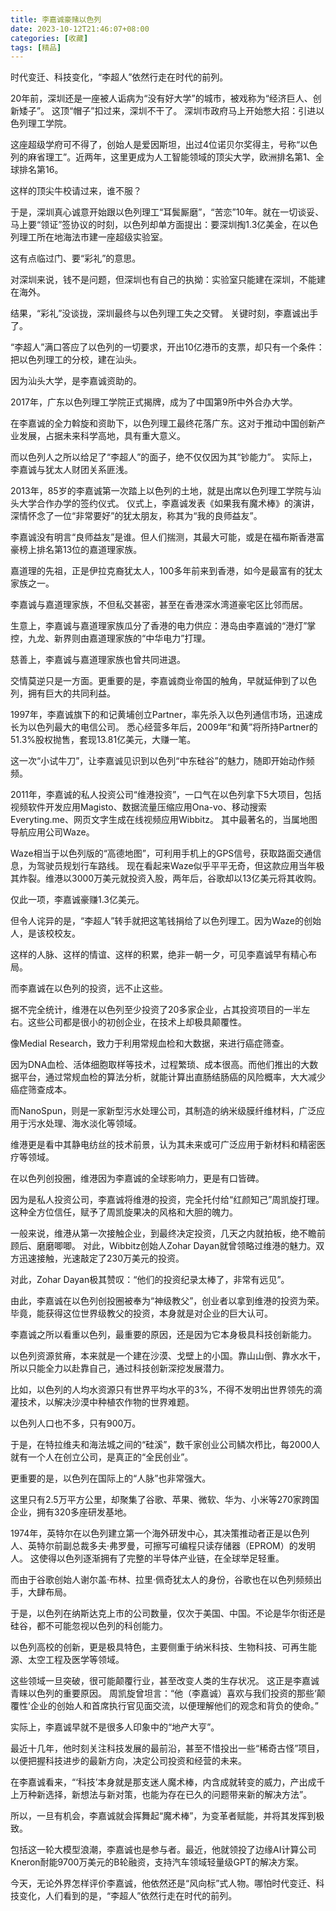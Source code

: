 ```yaml
---
title: 李嘉诚豪赌以色列
date: 2023-10-12T21:46:07+08:00
categories: [收藏]
tags: [精品]
---
```


时代变迁、科技变化，“李超人”依然行走在时代的前列。

20年前，深圳还是一座被人诟病为“没有好大学”的城市，被戏称为“经济巨人、创新矮子”。
这顶“帽子”扣过来，深圳不干了。
深圳市政府马上开始憋大招：引进以色列理工学院。

这座超级学府可不得了，创始人是爱因斯坦，出过4位诺贝尔奖得主，号称“以色列的麻省理工”。近两年，这里更成为人工智能领域的顶尖大学，欧洲排名第1、全球排名第16。

这样的顶尖牛校请过来，谁不服？

于是，深圳真心诚意开始跟以色列理工“耳鬓厮磨”，“苦恋”10年。就在一切谈妥、马上要“领证”签协议的时刻，以色列却单方面提出：要深圳掏1.3亿美金，在以色列理工所在地海法市建一座超级实验室。

这有点临过门、要“彩礼”的意思。

对深圳来说，钱不是问题，但深圳也有自己的执拗：实验室只能建在深圳，不能建在海外。

结果，“彩礼”没谈拢，深圳最终与以色列理工失之交臂。
关键时刻，李嘉诚出手了。

“李超人”满口答应了以色列的一切要求，开出10亿港币的支票，却只有一个条件：把以色列理工的分校，建在汕头。

因为汕头大学，是李嘉诚资助的。

2017年，广东以色列理工学院正式揭牌，成为了中国第9所中外合办大学。

在李嘉诚的全力斡旋和资助下，以色列理工最终花落广东。这对于推动中国创新产业发展，占据未来科学高地，具有重大意义。

而以色列人之所以给足了“李超人”的面子，绝不仅仅因为其“钞能力”。
实际上，李嘉诚与犹太人财团关系匪浅。

2013年，85岁的李嘉诚第一次踏上以色列的土地，就是出席以色列理工学院与汕头大学合作办学的签约仪式。
仪式上，李嘉诚发表《如果我有魔术棒》的演讲，深情怀念了一位“非常要好”的犹太朋友，称其为“我的良师益友”。

李嘉诚没有明言“良师益友”是谁。但人们揣测，其最大可能，或是在福布斯香港富豪榜上排名第13位的嘉道理家族。

嘉道理的先祖，正是伊拉克裔犹太人，100多年前来到香港，如今是最富有的犹太家族之一。

李嘉诚与嘉道理家族，不但私交甚密，甚至在香港深水湾道豪宅区比邻而居。

生意上，李嘉诚与嘉道理家族瓜分了香港的电力供应：港岛由李嘉诚的“港灯”掌控，九龙、新界则由嘉道理家族的“中华电力”打理。

慈善上，李嘉诚与嘉道理家族也曾共同进退。

交情莫逆只是一方面。更重要的是，李嘉诚商业帝国的触角，早就延伸到了以色列，拥有巨大的共同利益。

1997年，李嘉诚旗下的和记黄埔创立Partner，率先杀入以色列通信市场，迅速成长为以色列最大的电信公司。
悉心经营多年后，2009年“和黄”将所持Partner的51.3%股权抛售，套现13.81亿美元，大赚一笔。

这一次“小试牛刀”，让李嘉诚见识到以色列“中东硅谷”的魅力，随即开始动作频频。

2011年，李嘉诚的私人投资公司“维港投资”，一口气在以色列拿下5大项目，包括视频软件开发应用Magisto、数据流量压缩应用Ona-vo、移动搜索Everyting.me、网页文字生成在线视频应用Wibbitz。
其中最著名的，当属地图导航应用公司Waze。

Waze相当于以色列版的“高德地图”，可利用手机上的GPS信号，获取路面交通信息，为驾驶员规划行车路线。
现在看起来Waze似乎平平无奇，但这款应用当年极其炸裂。维港以3000万美元就投资入股，两年后，谷歌却以13亿美元将其收购。

仅此一项，李嘉诚豪赚1.3亿美元。

但令人诧异的是，“李超人”转手就把这笔钱捐给了以色列理工。因为Waze的创始人，是该校校友。

这样的人脉、这样的情谊、这样的积累，绝非一朝一夕，可见李嘉诚早有精心布局。

而李嘉诚在以色列的投资，远不止这些。

据不完全统计，维港在以色列至少投资了20多家企业，占其投资项目的一半左右。这些公司都是很小的初创企业，在技术上却极具颠覆性。

像Medial Research，致力于利用常规血检和大数据，来进行癌症筛查。

因为DNA血检、活体细胞取样等技术，过程繁琐、成本很高。而他们推出的大数据平台，通过常规血检的算法分析，就能计算出直肠结肠癌的风险概率，大大减少癌症筛查成本。

而NanoSpun，则是一家新型污水处理公司，其制造的纳米级膜纤维材料，广泛应用于污水处理、海水淡化等领域。

维港更是看中其静电纺丝的技术前景，认为其未来或可广泛应用于新材料和精密医疗等领域。

在以色列创投圈，维港因为李嘉诚的全球影响力，更是有口皆碑。

因为是私人投资公司，李嘉诚将维港的投资，完全托付给“红颜知己”周凯旋打理。这种全方位信任，赋予了周凯旋果决的风格和大胆的魄力。

一般来说，维港从第一次接触企业，到最终决定投资，几天之内就拍板，绝不瞻前顾后、磨磨唧唧。
对此，Wibbitz创始人Zohar Dayan就曾领略过维港的魅力。双方迅速接触，光速敲定了230万美元的投资。

对此，Zohar Dayan极其赞叹：“他们的投资纪录太棒了，非常有远见”。

由此，李嘉诚在以色列创投圈被奉为“神级教父”，创业者以拿到维港的投资为荣。毕竟，能获得这位世界级教父的投资，本身就是对企业的巨大认可。

李嘉诚之所以看重以色列，最重要的原因，还是因为它本身极具科技创新能力。

以色列资源贫瘠，本来就是一个建在沙漠、戈壁上的小国。靠山山倒、靠水水干，所以只能全力以赴靠自己，通过科技创新深挖发展潜力。

比如，以色列的人均水资源只有世界平均水平的3%，不得不发明出世界领先的滴灌技术，以解决沙漠中种植农作物的世界难题。

以色列人口也不多，只有900万。

于是，在特拉维夫和海法城之间的“硅溪”，数千家创业公司鳞次栉比，每2000人就有一个人在创立公司，是真正的“全民创业”。

更重要的是，以色列在国际上的“人脉”也非常强大。

这里只有2.5万平方公里，却聚集了谷歌、苹果、微软、华为、小米等270家跨国企业，拥有320多座研发基地。

1974年，英特尔在以色列建立第一个海外研发中心，其决策推动者正是以色列人、英特尔前副总裁多夫·弗罗曼，可擦写可编程只读存储器（EPROM）的发明人。
这使得以色列逐渐拥有了完整的半导体产业链，在全球举足轻重。

而由于谷歌创始人谢尔盖·布林、拉里·佩奇犹太人的身份，谷歌也在以色列频频出手，大肆布局。

于是，以色列在纳斯达克上市的公司数量，仅次于美国、中国。不论是华尔街还是硅谷，都不可能忽视以色列的科创能力。

以色列高校的创新，更是极具特色，主要侧重于纳米科技、生物科技、可再生能源、太空工程及医学等领域。

这些领域一旦突破，很可能颠覆行业，甚至改变人类的生存状况。
这正是李嘉诚青睐以色列的重要原因。
周凯旋曾坦言：“他（李嘉诚）喜欢与我们投资的那些‘颠覆性’企业的创始人和首席执行官见面交流，以便理解他们的观念和背负的使命。”

实际上，李嘉诚早就不是很多人印象中的“地产大亨”。

最近十几年，他时刻关注科技发展的最前沿，甚至不惜投出一些“稀奇古怪”项目，以便把握科技进步的最新方向，决定公司投资和经营的未来。

在李嘉诚看来，“‘科技’本身就是那支迷人魔术棒，内含成就转变的威力，产出成千上万种新选择，新想法与新对策，也能为存在已久的问题带来新的解决方法”。

所以，一旦有机会，李嘉诚就会挥舞起“魔术棒”，为变革者赋能，并将其发挥到极致。

包括这一轮大模型浪潮，李嘉诚也是参与者。最近，他就领投了边缘AI计算公司Kneron耐能9700万美元的B轮融资，支持汽车领域轻量级GPT的解决方案。

今天，无论外界怎样评价李嘉诚，他依然还是“风向标”式人物。哪怕时代变迁、科技变化，人们看到的是，“李超人”依然行走在时代的前列。
